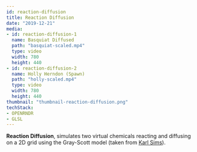 ```yaml
---
id: reaction-diffusion
title: Reaction Diffusion
date: "2019-12-21"
media:
- id: reaction-diffusion-1
  name: Basquiat Diffused
  path: "basquiat-scaled.mp4"
  type: video
  width: 780
  height: 440
- id: reaction-diffusion-2
  name: Holly Herndon (Spawn)
  path: "holly-scaled.mp4"
  type: video
  width: 780
  height: 440
thumbnail: "thumbnail-reaction-diffusion.png"
techStack:
- OPENRNDR
- GLSL
---
```


**Reaction Diffusion**, simulates two virtual chemicals reacting and diffusing on a 2D grid using the Gray-Scott model (taken from [Karl Sims](https://www.karlsims.com/rd.html)).
